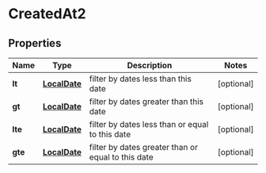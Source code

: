 # CreatedAt2

## Properties
Name | Type | Description | Notes
------------ | ------------- | ------------- | -------------
**lt** | [**LocalDate**](LocalDate.md) | filter by dates less than this date |  [optional]
**gt** | [**LocalDate**](LocalDate.md) | filter by dates greater than this date |  [optional]
**lte** | [**LocalDate**](LocalDate.md) | filter by dates less than or equal to this date |  [optional]
**gte** | [**LocalDate**](LocalDate.md) | filter by dates greater than or equal to this date |  [optional]
